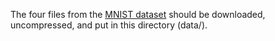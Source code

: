 The four files from the [MNIST dataset](http://yann.lecun.com/exdb/mnist/) should be
downloaded, uncompressed, and put in this directory (data/).
